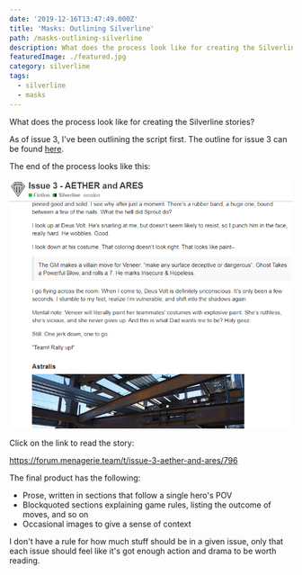 ```yaml
---
date: '2019-12-16T13:47:49.000Z'
title: 'Masks: Outlining Silverline'
path: /masks-outlining-silverline
description: What does the process look like for creating the Silverline stories?
featuredImage: ./featured.jpg
category: silverline
tags:
  - silverline
  - masks
---
```

    


What does the process look like for creating the Silverline stories?

As of issue 3, I've been outlining the script first. The outline for issue 3 can be found [here](https://docs.google.com/document/d/1I7GfRH8HqJNPm7KdMVKs74NjRt32A8mLYkcocSO4n5o/edit?usp=sharing).

The end of the process looks like this:

![](2019-12-16--1--1.png)

Click on the link to read the story:

https://forum.menagerie.team/t/issue-3-aether-and-ares/796

The final product has the following:

* Prose, written in sections that follow a single hero's POV
* Blockquoted sections explaining game rules, listing the outcome of moves, and so on
* Occasional images to give a sense of context

I don't have a rule for how much stuff should be in a given issue, only that each issue should feel like it's got enough action and drama to be worth reading.


    